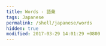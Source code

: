 ```yaml
---
title: Words - 語彙
tags: Japanese
permalink: /shell/japanese/words
hidden: true
modified: 2017-03-29 14:01:29 +0800
---
```


